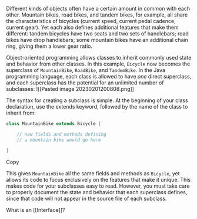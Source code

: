 Different kinds of objects often have a certain amount in common with each other. Mountain bikes, road bikes, and tandem bikes, for example, all share the characteristics of bicycles (current speed, current pedal cadence, current gear). Yet each also defines additional features that make them different: tandem bicycles have two seats and two sets of handlebars; road bikes have drop handlebars; some mountain bikes have an additional chain ring, giving them a lower gear ratio.

Object-oriented programming allows classes to inherit commonly used state and behavior from other classes. In this example, `Bicycle` now becomes the superclass of `MountainBike`, `RoadBike`, and `TandemBike`. In the Java programming language, each class is allowed to have _one_ direct superclass, and each superclass has the potential for an unlimited number of subclasses:
![[Pasted image 20230201200808.png]]

The syntax for creating a subclass is simple. At the beginning of your class declaration, use the extends keyword, followed by the name of the class to inherit from:

```java
class MountainBike extends Bicycle {

    // new fields and methods defining 
    // a mountain bike would go here

}
```

Copy

This gives `MountainBike` all the same fields and methods as `Bicycle`, yet allows its code to focus exclusively on the features that make it unique. This makes code for your subclasses easy to read. However, you must take care to properly document the state and behavior that each superclass defines, since that code will not appear in the source file of each subclass.

What is an [[Interface]]?
